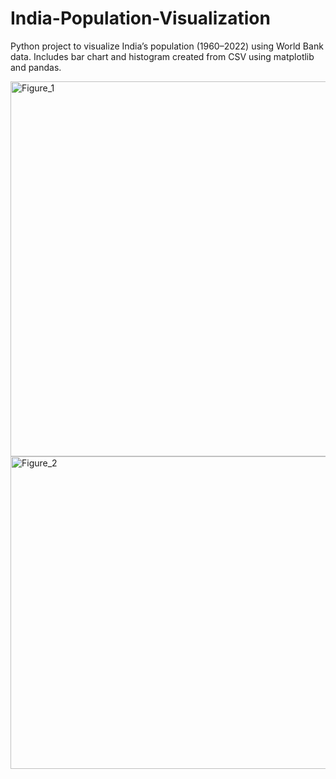 # India-Population-Visualization
Python project to visualize India’s population (1960–2022) using World Bank data. Includes bar chart and histogram created from CSV using matplotlib and pandas.

<img width="1200" height="600" alt="Figure_1" src="https://github.com/user-attachments/assets/ba4ea753-8d69-4aac-a306-dbe06d9c05ac" />


<img width="800" height="500" alt="Figure_2" src="https://github.com/user-attachments/assets/081e0e72-2513-4544-ae1d-298b2ef06e43" />
